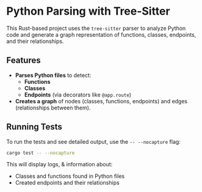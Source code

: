 # Python Parsing with Tree-Sitter

This Rust-based project uses the `tree-sitter` parser to analyze Python code and generate a graph representation of functions, classes, endpoints, and their relationships.

## Features

- **Parses Python files** to detect:
  - **Functions**
  - **Classes**
  - **Endpoints** (via decorators like `@app.route`)
- **Creates a graph** of nodes (classes, functions, endpoints) and edges (relationships between them).

## Running Tests

To run the tests and see detailed output, use the `-- --nocapture` flag:
```bash
cargo test -- --nocapture
```

This will display logs, & information about:
- Classes and functions found in Python files
- Created endpoints and their relationships
